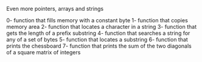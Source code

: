 Even more pointers, arrays and strings

0- function that fills memory with a constant byte
1- function that copies memory area
2- function that locates a character in a string
3- function that gets the length of a prefix substring
4- function that searches a string for any of a set of bytes
5- function that locates a substring
6- function that prints the chessboard
7- function that prints the sum of the two diagonals of a square matrix of integers

